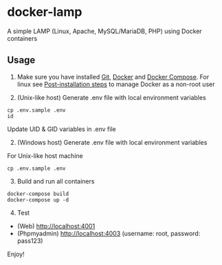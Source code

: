 docker-lamp
===========
A simple LAMP (Linux, Apache, MySQL/MariaDB, PHP) using Docker containers

Usage
-----
1) Make sure you have installed [Git](https://git-scm.com/downloads), [Docker](https://docs.docker.com/engine/install/) and [Docker Compose](https://docs.docker.com/compose/install/). For linux see [Post-installation steps](https://docs.docker.com/engine/install/linux-postinstall/) to manage Docker as a non-root user

2) (Unix-like host) Generate .env file with local environment variables

```
cp .env.sample .env
id
```
Update UID & GID variables in .env file

2) (Windows host) Generate .env file with local environment variables

For Unix-like host machine
```
cp .env.sample .env
```

3) Build and run all containers
```
docker-compose build
docker-compose up -d
```

4) Test
- (Web) [http://localhost:4001](http://localhost:4001)
- (Phpmyadmin) [http://localhost:4003](http://localhost:4003) (username: root, password: pass123)

Enjoy!
